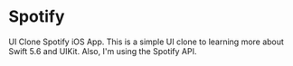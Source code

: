 # Spotify
UI Clone Spotify iOS App. This is a simple UI clone to learning more about Swift 5.6 and UIKit. Also, I'm using the Spotify API.
